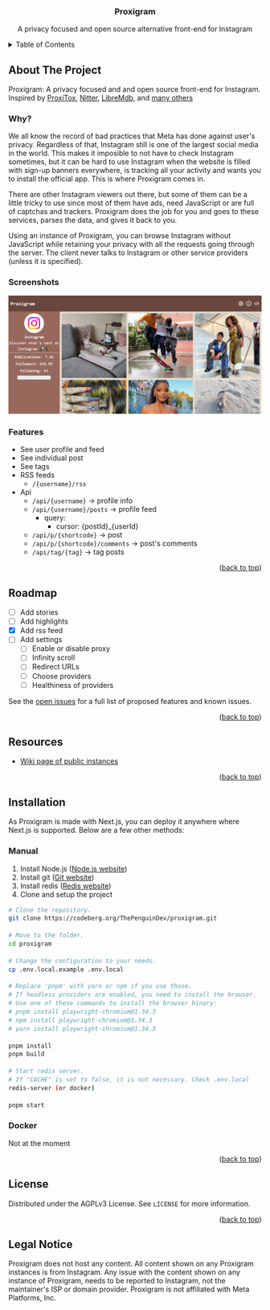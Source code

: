 <a name="readme-top"></a>

<br />
<div align="center">
  <h3 align="center">Proxigram</h3>

  <p align="center">
    A privacy focused and open source alternative front-end for Instagram
    <br/>
  </p>
</div>

<!-- TABLE OF CONTENTS -->
<details>
  <summary>Table of Contents</summary>
  <ol>
    <li>
      <a href="#about-the-project">About The Project</a>
      <ul>
       <li><a href="#why">Why?</a></li>
       <li><a href="#screenshots">Screenshots</a></li>
       <li><a href="#features">Features</a></li>
      </ul>
    </li>
    <li><a href="#roadmap">Roadmap</a></li>
    <li><a href="#resources">Resources</a></li>
    <li><a href="#installation">Installation</a></li>
    <li><a href="#license">License</a></li>
    <li><a href="#legal-notice">Legal notice</a></li>
  </ol>
</details>

<!-- ABOUT THE PROJECT -->

## About The Project

Proxigram: A privacy focused and and open source front-end for Instagram.
Inspired by [ProxiTox](https://github.com/pablouser1/ProxiTok), [Nitter](https://github.com/zedeus/nitter/), [LibreMdb](https://codeberg.org/zyachel/libremdb), and [many others](https://github.com/digitalblossom/alternative-frontends)


### Why?

We all know the record of bad practices that Meta has done against user's privacy. Regardless of that, Instagram still is one of the largest social media in the world. This makes it imposible to not have to check Instagram sometimes, but it can be hard to use Instagram when the website is filled with sign-up banners everywhere, is tracking all your activity and wants you to install the official app. This is where Proxigram comes in.

There are other Instagram viewers out there, but some of them can be a little tricky to use since most of them have ads, need JavaScript or are full of captchas and trackers. Proxigram does the job for you and goes to these services, parses the data, and gives it back to you.

Using an instance of Proxigram, you can browse Instagram without JavaScript while retaining your privacy with all the requests going through the server. The client never talks to Instagram or other service providers (unless it is specified).

### Screenshots

![instagram profile in proxigram](/public/screenshot.png)

### Features

- See user profile and feed
- See individual post
- See tags
- RSS feeds
  - ```/{username}/rss```
- Api
  - ```/api/{username}``` -> profile info
  - ```/api/{username}/posts``` -> profile feed
    - query:
      - cursor: {postId}_{userId}
  - ```/api/p/{shortcode}``` -> post
  - ```/api/p/{shortcode}/comments``` -> post's comments
  - ```/api/tag/{tag}``` -> tag posts

<p align="right">(<a href="#readme-top">back to top</a>)</p>

<!-- ROADMAP -->

## Roadmap

- [ ] Add stories
- [ ] Add highlights
- [X] Add rss feed
- [ ] Add settings
  - [ ] Enable or disable proxy
  - [ ] Infinity scroll
  - [ ] Redirect URLs
  - [ ] Choose providers
  - [ ] Healthiness of providers 

See the [open issues](https://codeberg.org/ThePenguinDev/Proxigram/issues) for a full list of proposed features and known issues.

<p align="right">(<a href="#readme-top">back to top</a>)</p>

## Resources

-  [Wiki page of public instances](https://codeberg.org/ThePenguinDev/Proxigram/wiki/Instances)

<p align="right">(<a href="#readme-top">back to top</a>)</p>

<!-- Installation -->

## Installation
As Proxigram is made with Next.js, you can deploy it anywhere where Next.js is supported. Below are a few other methods:

### Manual
1. Install Node.js ([Node.js website](https://nodejs.org))
2. Install git ([Git website](https://git-scm.com))
3. Install redis ([Redis website](https://redis.io))
4. Clone and setup the project
```bash
# Clone the repository.
git clone https://codeberg.org/ThePenguinDev/proxigram.git

# Move to the folder.
cd proxigram

# Change the configuration to your needs.
cp .env.local.example .env.local

# Replace 'pnpm' with yarn or npm if you use those.
# If headless providers are enabled, you need to install the browser.
# Use one of these commands to install the browser binary:
# pnpm install playwright-chromium@1.34.3
# npm install playwright-chromium@1.34.3
# yarn install playwright-chromium@1.34.3

pnpm install
pnpm build

# Start redis server.
# If "CACHE" is set to false, it is not necessary. Check .env.local
redis-server (or docker)

pnpm start
```

### Docker

Not at the moment

<!-- LICENSE -->

<p align="right">(<a href="#readme-top">back to top</a>)</p>


## License

Distributed under the AGPLv3 License. See `LICENSE` for more information.

<p align="right">(<a href="#readme-top">back to top</a>)</p>

## Legal Notice

Proxigram does not host any content. All content shown on any Proxigram instances is from Instagram. Any issue with the content shown on any instance of Proxigram, needs to be reported to Instagram, not the maintainer's ISP or domain provider. Proxigram is not affiliated with Meta Platforms, Inc.
